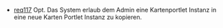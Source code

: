 * [req117](https://github.com/PolitAktiv/politaktiv-requirements/tree/master/de/requirements/req117/req117.md) Opt. Das System erlaub dem Admin eine Kartenportlet Instanz in eine neue Karten Portlet Instanz zu kopieren.
